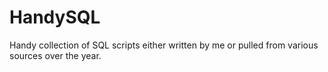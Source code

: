 # HandySQL
Handy collection of SQL scripts either written by me or pulled from various sources over the year.
